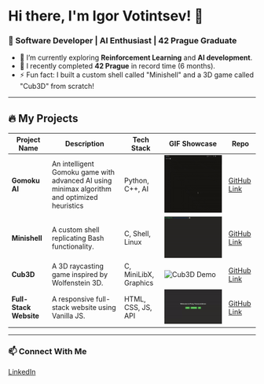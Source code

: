 # Hi there, I'm Igor Votintsev! 👋
### 🚀 Software Developer | AI Enthusiast | 42 Prague Graduate

- 🔭 I’m currently exploring **Reinforcement Learning** and **AI development**.
- 🌱 I recently completed **42 Prague** in record time (6 months).
- ⚡ Fun fact: I built a custom shell called "Minishell" and a 3D game called "Cub3D" from scratch!

---

## 🔥 My Projects

| Project Name      | Description | Tech Stack | GIF Showcase | Repo |
|-------------------|-------------|------------|--------------|------|
| **Gomoku AI**     | An intelligent Gomoku game with advanced AI using minimax algorithm and optimized heuristics | Python, C++, AI | ![Gomoku Demo](./assets/gomoku.gif) | [GitHub Link](https://github.com/ivotints/gomoku) |
| **Minishell**     | A custom shell replicating Bash functionality. | C, Shell, Linux | ![Minishell Demo](./assets/minishell.gif) | [GitHub Link](https://github.com/ivotints/minishell) |
| **Cub3D**         | A 3D raycasting game inspired by Wolfenstein 3D. | C, MiniLibX, Graphics | ![Cub3D Demo](./assets/cub3D.gif) | [GitHub Link](https://github.com/ivotints/cube3d) |
| **Full-Stack Website** | A responsive full-stack website using Vanilla JS. | HTML, CSS, JS, API | ![Website Demo](./assets/Pong.gif) | [GitHub Link](https://github.com/ivotints/ft_transcendence) |

---

### 📫 Connect With Me
[LinkedIn](https://linkedin.com/in/igor-votintsev)

